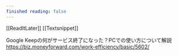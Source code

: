 ```yaml
---
finished reading: false
---
```

[[ReadItLater]] [[Textsnippet]]

Google Keepの何がサービス終了になった？PCでの使い方について解説 https://biz.moneyforward.com/work-efficiency/basic/5602/